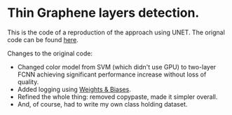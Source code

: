 # Thin Graphene layers detection.

This is the code of a reproduction of the approach using UNET. The orignal code can be found [here](https://github.com/Hui-Ying/Graphene-automatic-detection).

Changes to the original code:
* Changed color model from SVM (which didn't use GPU) to two-layer FCNN achieving significant performance increase without loss of quality.
* Added logging using [Weights & Biases](https://wandb.ai/site).
* Refined the whole thing: removed copypaste, made it simpler overall.
* And, of course, had to write my own class holding dataset.

